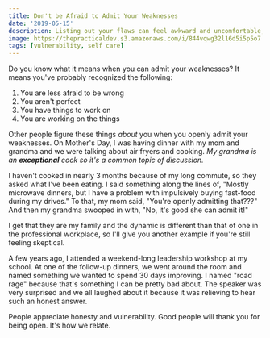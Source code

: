 ```yaml
---
title: Don't be Afraid to Admit Your Weaknesses
date: '2019-05-15'
description: Listing out your flaws can feel awkward and uncomfortable, but guess what? We all have them, so let's bond with that discussion.
image: https://thepracticaldev.s3.amazonaws.com/i/844vqwg32l16d5i5p5o7.jpg
tags: [vulnerability, self care]
---
```


Do you know what it means when you can admit your weaknesses? It means you've probably recognized the following:

1. You are less afraid to be wrong
2. You aren't perfect
3. You have things to work on
4. You are working on the things

Other people figure these things _about_ you when you openly admit your weaknesses. On Mother's Day, I was having dinner with my mom and grandma and we were talking about air fryers and cooking. _My grandma is an_ **_exceptional_** _cook so it's a common topic of discussion._

I haven't cooked in nearly 3 months because of my long commute, so they asked what I've been eating. I said something along the lines of, "Mostly microwave dinners, but I have a problem with impulsively buying fast-food during my drives." To that, my mom said, "You're openly admitting that???" And then my grandma swooped in with, "No, it's good she can admit it!"

I get that they are my family and the dynamic is different than that of one in the professional workplace, so I'll give you another example if you're still feeling skeptical.

A few years ago, I attended a weekend-long leadership workshop at my school. At one of the follow-up dinners, we went around the room and named something we wanted to spend 30 days improving. I named "road rage" because that's something I can be pretty bad about. The speaker was very surprised and we all laughed about it because it was relieving to hear such an honest answer.

People appreciate honesty and vulnerability. Good people will thank you for being open. It's how we relate.
